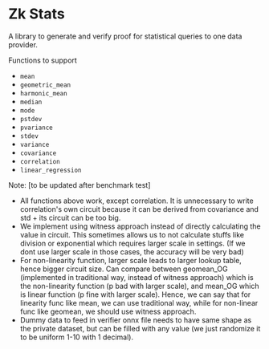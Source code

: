 # Zk Stats

A library to generate and verify proof for statistical queries to one data provider.

Functions to support

- `mean`
- `geometric_mean`
- `harmonic_mean`
- `median`
- `mode`
- `pstdev`
- `pvariance`
- `stdev`
- `variance`
- `covariance`
- `correlation`
- `linear_regression`

Note:
[to be updated after benchmark test]

- All functions above work, except correlation. It is unnecessary to write correlation's own circuit because it can be derived from covariance and std + its circuit can be too big.
- We implement using witness approach instead of directly calculating the value in circuit. This sometimes allows us to not calculate stuffs like division or exponential which requires larger scale in settings. (If we dont use larger scale in those cases, the accuracy will be very bad)
- For non-linearity function, larger scale leads to larger lookup table, hence bigger circuit size. Can compare between geomean_OG (implemented in traditional way, instead of witness approach) which is the non-linearity function (p bad with larger scale), and mean_OG which is linear function (p fine with larger scale). Hence, we can say that for linearity func like mean, we can use traditional way, while for non-linear func like geomean, we should use witness approach.
- Dummy data to feed in verifier onnx file needs to have same shape as the private dataset, but can be filled with any value (we just randomize it to be uniform 1-10 with 1 decimal).
